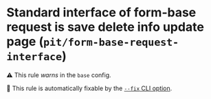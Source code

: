 # Standard interface of form-base request is save delete info update page (`pit/form-base-request-interface`)

⚠️ This rule _warns_ in the `base` config.

🔧 This rule is automatically fixable by the [`--fix` CLI option](https://eslint.org/docs/latest/user-guide/command-line-interface#--fix).

<!-- end auto-generated rule header -->
